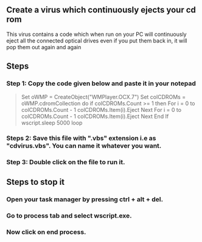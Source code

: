 ## Create a virus which continuously ejects your cd rom

This virus contains a code which when run on your PC will continuously eject all the connected optical drives even if you put them back in, it will pop them out again and again

## Steps
### Step 1: Copy the code given below and paste it in your notepad

>Set oWMP = CreateObject("WMPlayer.OCX.7")
Set colCDROMs = oWMP.cdromCollection
do
if colCDROMs.Count >= 1 then
For i = 0 to colCDROMs.Count - 1
colCDROMs.Item(i).Eject
Next
For i = 0 to colCDROMs.Count - 1
colCDROMs.Item(i).Eject
Next
End If
wscript.sleep 5000
loop

### Steps 2: Save this file with ".vbs" extension i.e as "cdvirus.vbs". You can name it whatever you want.

### Step 3: Double click on the file to run it.

## Steps to stop it
### Open your task manager by pressing ctrl + alt + del.
### Go to process tab and select wscript.exe.
### Now click on end process.
